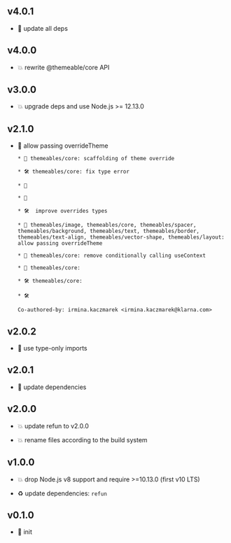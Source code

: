 ## v4.0.1

* 🐞 update all deps

## v4.0.0

* 💥 rewrite @themeable/core API

## v3.0.0

* 💥 upgrade deps and use Node.js >= 12.13.0

## v2.1.0

* 🌱 allow passing overrideTheme

  ```
  * 🚧 themeables/core: scaffolding of theme override
  
  * 🛠 themeables/core: fix type error
  
  * 🚷
  
  * 🚧
  
  * 🛠  improve overrides types
  
  * 🌱 themeables/image, themeables/core, themeables/spacer, themeables/background, themeables/text, themeables/border, themeables/text-align, themeables/vector-shape, themeables/layout: allow passing overrideTheme
  
  * 🐞 themeables/core: remove conditionally calling useContext
  
  * 🐞 themeables/core:
  
  * 🛠 themeables/core:
  
  * 🛠
  
  Co-authored-by: irmina.kaczmarek <irmina.kaczmarek@klarna.com>
  ```

## v2.0.2

* 🐞 use type-only imports

## v2.0.1

* 🐞 update dependencies

## v2.0.0

* 💥 update refun to v2.0.0

* 💥 rename files according to the build system

## v1.0.0

* 💥 drop Node.js v8 support and require >=10.13.0 (first v10 LTS)

* ♻️ update dependencies: `refun`

## v0.1.0

* 🐣 init

